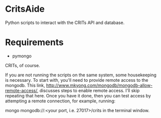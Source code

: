 # CritsAide
Python scripts to interact with the CRITs API and database.

# Requirements
* pymongo

CRITs, of course.

If you are not running the scripts on the same system, some housekeeping is necessary. To start with, you'll need to provide remote access to the mongodb. This link, http://www.mkyong.com/mongodb/mongodb-allow-remote-access/, discusses steps to enable remote access. I'll skip repeating that here. Once you have it done, then you can test access by attempting a remote connection, for example, running:

mongo mongodb://<your ip address>:<your port, i.e. 27017>/crits
in the terminal window.
